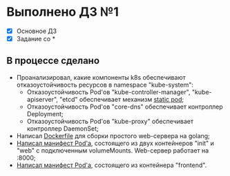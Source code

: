 # Выполнено ДЗ №1

- [X] Основное ДЗ
- [X] Задание со *

## В процессе сделано

- Проанализировал, какие компоненты k8s обеспечивают отказоустойчивость ресурсов в namespace "kube-system":
  - Отказоустойчивость Pod'ов "kube-controller-manager", "kube-apiserver", "etcd" обеспечивает механизм [static pod](https://kubernetes.io/docs/tasks/configure-pod-container/static-pod>);
  - Отказоустойчивость Pod'ов "core-dns" обеспечивает контроллер Deployment;
  - Отказоустойчивость Pod'ов "kube-proxy" обеспечивает контроллер DaemonSet;
- Написал [Dockerfile](./web/Dockerfile) для сборки простого web-сервера на golang;
- [Написал манифест Pod'а](./web-pod.yaml), состоящего из двух контейнеров "init" и "web" с подключенным volumeMounts. Web-сервер работает на :8000;
- [Написал манифест Pod'а](./frontend-pod-healthy.yaml), состоящего из контейнера "frontend".
